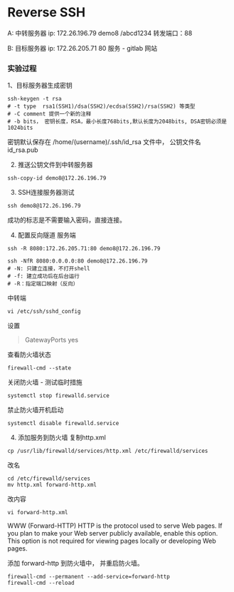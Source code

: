 # Reverse SSH

A: 中转服务器
ip: 172.26.196.79
demo8 /abcd1234
转发端口：88

B: 目标服务器
ip: 172.26.205.71
80 服务 - gitlab 网站

### 实验过程
1、目标服务器生成密钥
```
ssh-keygen -t rsa 
# -t type  rsa1(SSH1)/dsa(SSH2)/ecdsa(SSH2)/rsa(SSH2) 等类型
# -C comment 提供一个新的注释
# -b bits， 密钥长度，RSA，最小长度768bits,默认长度为2048bits, DSA密钥必须是1024bits
```

密钥默认保存在 /home/(username)/.ssh/id_rsa 文件中，
公钥文件名 id_rsa.pub

2. 推送公钥文件到中转服务器
```
ssh-copy-id demo8@172.26.196.79
```

3. SSH连接服务器测试
```
ssh demo8@172.26.196.79
```
成功的标志是不需要输入密码，直接连接。

4. 配置反向隧道
服务端
```
ssh -R 8080:172.26.205.71:80 demo8@172.26.196.79
```
```
ssh -NfR 8080:0.0.0.0:80 demo8@172.26.196.79
# -N: 只建立连接，不打开shell
# -f: 建立成功后在后台运行
# -R：指定端口映射（反向）
```

中转端

```
vi /etc/ssh/sshd_config
```
设置
> GatewayPorts yes

查看防火墙状态
```
firewall-cmd --state
```
关闭防火墙 - 测试临时措施
```
systemctl stop firewalld.service
```
禁止防火墙开机启动
```
systemctl disable firewalld.service
```

4. 添加服务到防火墙
复制http.xml
```
cp /usr/lib/firewalld/services/http.xml /etc/firewalld/services
```
改名
```
cd /etc/firewalld/services
mv http.xml forward-http.xml
```
改内容
```
vi forward-http.xml
```
><?xml version="1.0" encoding="utf-8"?>
<!-- http.xml -->
<service>
    <short>WWW (Forward-HTTP)</short>
    <description>HTTP is the protocol used to serve Web pages. If you plan to make your Web server publicly available, enable this option. This option is not required for viewing pages locally or developing Web pages.</description>
    <port protocol="tcp" port="8080"/>
</service>

添加 forward-http 到防火墙中， 并重启防火墙。
```
firewall-cmd --permanent --add-service=forward-http
firewall-cmd --reload 
```


